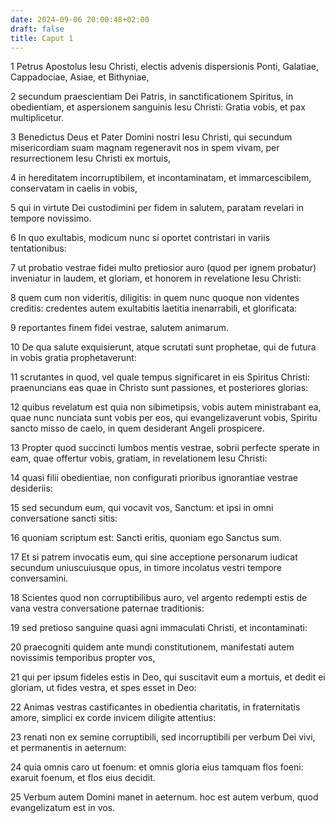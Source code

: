 ```yaml
---
date: 2024-09-06 20:00:48+02:00
draft: false
title: Caput 1
---
```





1 Petrus Apostolus Iesu Christi, electis advenis dispersionis Ponti, Galatiae, Cappadociae, Asiae, et Bithyniae,

2 secundum praescientiam Dei Patris, in sanctificationem Spiritus, in obedientiam, et aspersionem sanguinis Iesu Christi: Gratia vobis, et pax multiplicetur.

3 Benedictus Deus et Pater Domini nostri Iesu Christi, qui secundum misericordiam suam magnam regeneravit nos in spem vivam, per resurrectionem Iesu Christi ex mortuis,

4 in hereditatem incorruptibilem, et incontaminatam, et immarcescibilem, conservatam in caelis in vobis,

5 qui in virtute Dei custodimini per fidem in salutem, paratam revelari in tempore novissimo.

6 In quo exultabis, modicum nunc si oportet contristari in variis tentationibus:

7 ut probatio vestrae fidei multo pretiosior auro (quod per ignem probatur) inveniatur in laudem, et gloriam, et honorem in revelatione Iesu Christi:

8 quem cum non videritis, diligitis: in quem nunc quoque non videntes creditis: credentes autem exultabitis laetitia inenarrabili, et glorificata:

9 reportantes finem fidei vestrae, salutem animarum.

10 De qua salute exquisierunt, atque scrutati sunt prophetae, qui de futura in vobis gratia prophetaverunt:

11 scrutantes in quod, vel quale tempus significaret in eis Spiritus Christi: praenuncians eas quae in Christo sunt passiones, et posteriores glorias:

12 quibus revelatum est quia non sibimetipsis, vobis autem ministrabant ea, quae nunc nunciata sunt vobis per eos, qui evangelizaverunt vobis, Spiritu sancto misso de caelo, in quem desiderant Angeli prospicere.

13 Propter quod succincti lumbos mentis vestrae, sobrii perfecte sperate in eam, quae offertur vobis, gratiam, in revelationem Iesu Christi:

14 quasi filii obedientiae, non configurati prioribus ignorantiae vestrae desideriis:

15 sed secundum eum, qui vocavit vos, Sanctum: et ipsi in omni conversatione sancti sitis:

16 quoniam scriptum est: Sancti eritis, quoniam ego Sanctus sum.

17 Et si patrem invocatis eum, qui sine acceptione personarum iudicat secundum uniuscuiusque opus, in timore incolatus vestri tempore conversamini.

18 Scientes quod non corruptibilibus auro, vel argento redempti estis de vana vestra conversatione paternae traditionis:

19 sed pretioso sanguine quasi agni immaculati Christi, et incontaminati:

20 praecogniti quidem ante mundi constitutionem, manifestati autem novissimis temporibus propter vos,

21 qui per ipsum fideles estis in Deo, qui suscitavit eum a mortuis, et dedit ei gloriam, ut fides vestra, et spes esset in Deo:

22 Animas vestras castificantes in obedientia charitatis, in fraternitatis amore, simplici ex corde invicem diligite attentius:

23 renati non ex semine corruptibili, sed incorruptibili per verbum Dei vivi, et permanentis in aeternum:

24 quia omnis caro ut foenum: et omnis gloria eius tamquam flos foeni: exaruit foenum, et flos eius decidit.

25 Verbum autem Domini manet in aeternum. hoc est autem verbum, quod evangelizatum est in vos.

